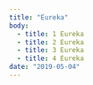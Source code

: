 ```yaml
---
title: "Eureka"
body:
  - title: 1 Eureka
  - title: 2 Eureka
  - title: 3 Eureka
  - title: 4 Eureka
date: "2019-05-04"
---
```

